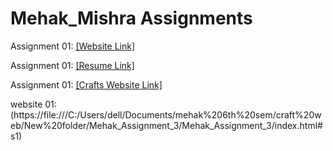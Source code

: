 # Mehak_Mishra Assignments
Assignment 01: [[Website Link]](https://nift-web-design.github.io/mehak_mishra/Assignment_1/)

Assignment 01: [[Resume Link]](https://nift-web-design.github.io/mehak_mishra/Assignment_2/)

Assignment 01: [[Crafts Website Link]](https://nift-web-design.github.io/mehak_mishra/Assignment_3/)

website 01: (https://file:///C:/Users/dell/Documents/mehak%206th%20sem/craft%20web/New%20folder/Mehak_Assignment_3/Mehak_Assignment_3/index.html#s1)
